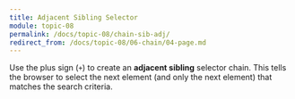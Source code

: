 ```yaml
---
title: Adjacent Sibling Selector
module: topic-08
permalink: /docs/topic-08/chain-sib-adj/
redirect_from: /docs/topic-08/06-chain/04-page.md
---
```


<div class="divider-heading"></div>

Use the plus sign (`+`) to create an **adjacent sibling** selector chain. This tells the browser to select the next element (and only the next element) that matches the search criteria.


<div class="codepen-embed">
  <p data-height="600" data-theme-id="30567" data-slug-hash="OxqNvW" data-default-tab="css,result" data-user="Media-Ed-Online" data-embed-version="2" data-pen-title="[Topic-07]  Chaining Selectors, Pt. 4" class="codepen"></p>
</div>
